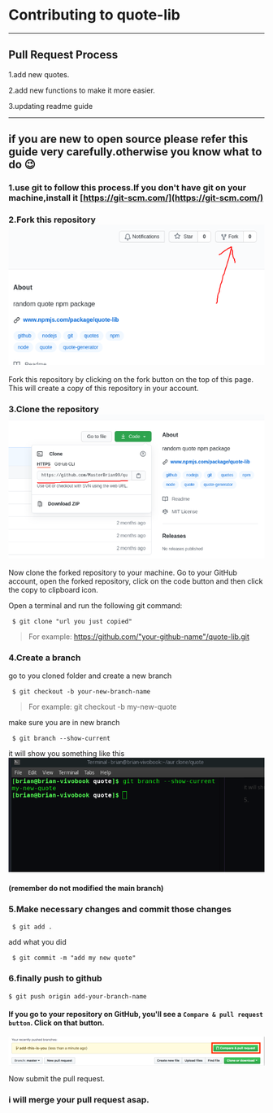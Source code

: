 # Contributing to quote-lib
---


## Pull Request Process

1.add new quotes.

2.add new functions to make it more easier. 

3.updating readme guide

---


## if you are new to open source please refer this guide very carefully.otherwise you know what to do 😉

### 1.use git to follow this process.If you don't have git on your machine,install it [https://git-scm.com/](https://git-scm.com/)


### 2.Fork this repository ![22](./images/fork.png)

Fork this repository by clicking on the fork button on the top of this page. This will create a copy of this repository in your account.


### 3.Clone the repository  ![22](./images/clone.png)

Now clone the forked repository to your machine. Go to your GitHub account, open the forked repository, click on the code button and then click the copy to clipboard icon.

Open a terminal and run the following git command:

```
 $ git clone "url you just copied"
```
> For example: https://github.com/"your-github-name"/quote-lib.git


###  4.Create a branch

go to you cloned folder and create a new branch

```
 $ git checkout -b your-new-branch-name
```

> For example:  git checkout -b my-new-quote

make sure you are in new branch


```
 $ git branch --show-current
```
it will show you something like this
 ![22](./images/branch.png)

#### (remember do not modified the main branch)


### 5.Make necessary changes and commit those changes


```
 $ git add .
```


add what you did
```
 $ git commit -m "add my new quote"
```

### 6.finally push to github

```
$ git push origin add-your-branch-name
```

#### If you go to your repository on GitHub, you'll see a `Compare & pull request button`. Click on that button.


 ![22](./images/push.png)


Now submit the pull request.


### i will merge your pull request asap.


